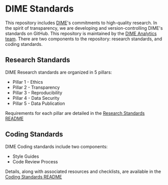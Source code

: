 # DIME Standards

This repository includes [DIME](https://www.worldbank.org/en/research/dime)'s commitments to high-quality research. In the spirit of transparency, we are developing and version-controlling DIME's standards on GitHub. This repository is maintained by the [DIME Analytics team](https://www.worldbank.org/en/research/dime/data-and-analytics). There are two components to the repository: research standards, and coding standards.


## Research Standards ##

DIME Research standards are organized in 5 pillars:

* Pillar 1 - Ethics
* Pillar 2 - Transparency
* Pillar 3 - Reproducibility
* Pillar 4 - Data Security
* Pillar 5 - Data Publication

Requirements for each pillar are detailed in the [Research Standards README](https://github.com/worldbank/dime-standards/tree/master/dime-research-standards)

## Coding Standards ##

DIME Coding standards include two components:

* Style Guides
* Code Review Process

Details, along with associated resources and checklists, are available in the [Coding Standards README](https://github.com/worldbank/dime-standards/tree/master/dime-coding-standards)
